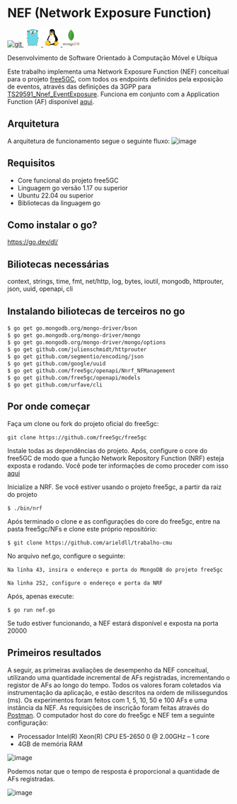 # NEF (Network Exposure Function)

<p align="left"> <a href="https://git-scm.com/" target="_blank" rel="noreferrer"> <img src="https://www.vectorlogo.zone/logos/git-scm/git-scm-icon.svg" alt="git" width="40" height="40"/> </a> <a href="https://golang.org" target="_blank" rel="noreferrer"> <img src="https://raw.githubusercontent.com/devicons/devicon/master/icons/go/go-original.svg" alt="go" width="40" height="40"/> </a> <a href="https://www.linux.org/" target="_blank" rel="noreferrer"> <img src="https://raw.githubusercontent.com/devicons/devicon/master/icons/linux/linux-original.svg" alt="linux" width="40" height="40"/> </a> <a href="https://www.mongodb.com/" target="_blank" rel="noreferrer"> <img src="https://raw.githubusercontent.com/devicons/devicon/master/icons/mongodb/mongodb-original-wordmark.svg" alt="mongodb" width="40" height="40"/> </a> </p>


Desenvolvimento de Software Orientado à Computação Móvel e Ubíqua

Este trabalho implementa uma Network Exposure Function (NEF) conceitual para o projeto <a href="https://github.com/free5gc/free5gc">free5GC</a>, com todos os endpoints definidos pela exposição de eventos, através das definições da 3GPP para <a href="https://github.com/jdegre/5GC_APIs/blob/Rel-18/TS29591_Nnef_EventExposure.yaml">TS29591_Nnef_EventExposure</a>. Funciona em conjunto com a Application Function (AF) disponível <a href="https://github.com/opoze/5gaf">aqui</a>.

## Arquitetura
A arquitetura de funcionamento segue o seguinte fluxo: 
![image](https://user-images.githubusercontent.com/2493503/204649619-ca5960f9-1106-4c24-b32a-4c3f5193f4ed.png)


## Requisitos
- Core funcional do projeto free5GC
- Linguagem go versão 1.17 ou superior 
- Ubuntu 22.04 ou superior 
- Bibliotecas da linguagem go 

## Como instalar o go? 
https://go.dev/dl/

## Biliotecas necessárias
context, strings, time, fmt, net/http, log, bytes, ioutil, mongodb, httprouter, json, uuid, openapi, cli

## Instalando biliotecas de terceiros no go
```
$ go get go.mongodb.org/mongo-driver/bson
$ go get go.mongodb.org/mongo-driver/mongo
$ go get go.mongodb.org/mongo-driver/mongo/options
$ go get github.com/julienschmidt/httprouter
$ go get github.com/segmentio/encoding/json
$ go get github.com/google/uuid
$ go get github.com/free5gc/openapi/Nnrf_NFManagement
$ go get github.com/free5gc/openapi/models
$ go get github.com/urfave/cli
```


## Por onde começar

Faça um clone ou fork do projeto oficial do free5gc: 
```
git clone https://github.com/free5gc/free5gc
```

Instale todas as dependências do projeto. Após, configure o core do free5GC de modo que a função Network Repository Function (NRF) esteja exposta e rodando. Você pode ter informações de como proceder com isso <a href="https://github.com/free5gc/free5gc/wiki">aqui</a>

Inicialize a NRF. Se você estiver usando o projeto free5gc, a partir da raiz do projeto
```
$ ./bin/nrf 
```

Após terminado o clone e as configurações do core do free5gc, entre na pasta free5gc/NFs e clone este próprio repositório:  

```
$ git clone https://github.com/arieldll/trabalho-cmu
```

No arquivo nef.go, configure o seguinte: 

```
Na linha 43, insira o endereço e porta do MongoDB do projeto free5gc
```

```
Na linha 252, configure o endereço e porta da NRF
```

Após, apenas execute: 

```
$ go run nef.go
```

Se tudo estiver funcionando, a NEF estará disponível e exposta na porta 20000

## Primeiros resultados
A seguir, as primeiras avaliações de desempenho da NEF conceitual, utilizando uma quantidade incremental de AFs registradas, incrementando o registor de AFs ao longo do tempo. Todos os valores foram coletados via instrumentação da aplicação, e estão descritos na ordem de milissegundos (ms). Os experimentos foram feitos com 1, 5, 10, 50 e 100 AFs e uma instância da NEF. As requisições de inscrição foram feitas através do <a href="https://www.postman.com/">Postman</a>. 
O computador host do core do free5gc e NEF tem a seguinte configuração: 
- Processador Intel(R) Xeon(R) CPU E5-2650 0 @ 2.00GHz – 1 core 
- 4GB de memória RAM 


![image](https://user-images.githubusercontent.com/2493503/204617348-ca0491a4-b48e-4542-91f4-efb2edb2edf3.png)

Podemos notar que o tempo de resposta é proporcional a quantidade de AFs registradas. 

![image](https://user-images.githubusercontent.com/2493503/204617391-c5e92409-1b02-4c3f-87f7-2d58bf6a8918.png)





